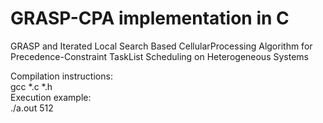 # GRASP-CPA implementation in C

GRASP and Iterated Local Search Based CellularProcessing Algorithm for Precedence-Constraint TaskList Scheduling on Heterogeneous Systems

Compilation instructions:\
gcc *.c *.h\
Execution example:\
./a.out 512
